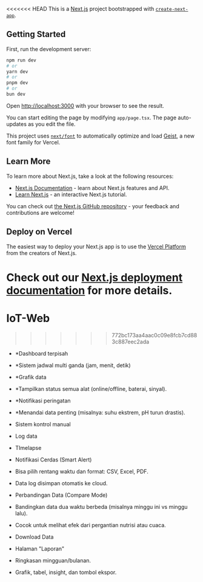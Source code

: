 <<<<<<< HEAD
This is a [Next.js](https://nextjs.org) project bootstrapped with [`create-next-app`](https://nextjs.org/docs/app/api-reference/cli/create-next-app).

## Getting Started

First, run the development server:

```bash
npm run dev
# or
yarn dev
# or
pnpm dev
# or
bun dev
```

Open [http://localhost:3000](http://localhost:3000) with your browser to see the result.

You can start editing the page by modifying `app/page.tsx`. The page auto-updates as you edit the file.

This project uses [`next/font`](https://nextjs.org/docs/app/building-your-application/optimizing/fonts) to automatically optimize and load [Geist](https://vercel.com/font), a new font family for Vercel.

## Learn More

To learn more about Next.js, take a look at the following resources:

- [Next.js Documentation](https://nextjs.org/docs) - learn about Next.js features and API.
- [Learn Next.js](https://nextjs.org/learn) - an interactive Next.js tutorial.

You can check out [the Next.js GitHub repository](https://github.com/vercel/next.js) - your feedback and contributions are welcome!

## Deploy on Vercel

The easiest way to deploy your Next.js app is to use the [Vercel Platform](https://vercel.com/new?utm_medium=default-template&filter=next.js&utm_source=create-next-app&utm_campaign=create-next-app-readme) from the creators of Next.js.

Check out our [Next.js deployment documentation](https://nextjs.org/docs/app/building-your-application/deploying) for more details.
=======
# IoT-Web
>>>>>>> 772bc173aa4aac0c09e8fcb7cd883c887eec2ada


- *Dashboard terpisah
- *Sistem jadwal multi ganda (jam, menit, detik) 
- *Grafik data
- *Tampilkan status semua alat (online/offline, baterai, sinyal).
- *Notifikasi peringatan
- *Menandai data penting (misalnya: suhu ekstrem, pH turun drastis).

- Sistem kontrol manual
- Log data
- TImelapse
- Notifikasi Cerdas (Smart Alert)
- Bisa pilih rentang waktu dan format: CSV, Excel, PDF.
- Data log disimpan otomatis ke cloud.
- Perbandingan Data (Compare Mode)
- Bandingkan data dua waktu berbeda (misalnya minggu ini vs minggu lalu).
- Cocok untuk melihat efek dari pergantian nutrisi atau cuaca.
- Download Data
- Halaman "Laporan"
- Ringkasan mingguan/bulanan.
- Grafik, tabel, insight, dan tombol ekspor.
